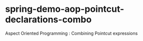 # spring-demo-aop-pointcut-declarations-combo
Aspect Oriented Programming : Combining Pointcut expressions
